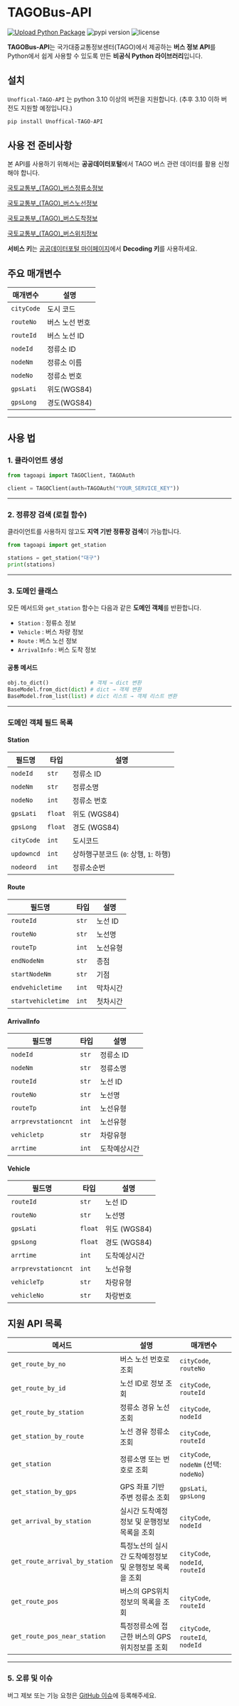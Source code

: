 # TAGOBus-API
[![Upload Python Package](https://github.com/hyuntroll/TAGOBus-API/actions/workflows/python-publish.yml/badge.svg)](https://github.com/hyuntroll/TAGOBus-API/actions/workflows/python-publish.yml)
![pypi version](https://img.shields.io/pypi/v/Unoffical-Tago-API) ![license](https://img.shields.io/github/license/hyuntroll/TAGOBus-API)

**TAGOBus-API**는 국가대중교통정보센터(TAGO)에서 제공하는 **버스 정보 API**를 Python에서 쉽게 사용할 수 있도록 만든 **비공식 Python 라이브러리**입니다.



## 설치

`Unoffical-TAGO-API` 는 python 3.10 이상의 버전을 지원합니다. (추후 3.10 이하 버전도 지원할 예정입니다.)

```bash
pip install Unoffical-TAGO-API
```

## 사용 전 준비사항

본 API를 사용하기 위해서는 **공공데이터포털**에서 TAGO 버스 관련 데이터를 활용 신청해야 합니다.

[국토교통부_(TAGO)_버스정류소정보](https://www.data.go.kr/data/15098534/openapi.do)

[국토교통부_(TAGO)_버스노선정보](https://www.data.go.kr/data/15098529/openapi.do)

[국토교통부_(TAGO)_버스도착정보](https://www.data.go.kr/data/15098530/openapi.do)

[국토교통부_(TAGO)_버스위치정보](https://www.data.go.kr/data/15098533/openapi.do)

**서비스 키**는 [공공데이터포털 마이페이지](https://www.data.go.kr/iim/main/mypageMain.do)에서 **Decoding 키**를 사용하세요.


## 주요 매개변수

| 매개변수  | 설명 |
|-----------|------|
| `cityCode` | 도시 코드 |
| `routeNo`  | 버스 노선 번호 |
| `routeId`  | 버스 노선 ID |
| `nodeId`   | 정류소 ID |
| `nodeNm`   | 정류소 이름 |
| `nodeNo`   | 정류소 번호 |
| `gpsLati`  | 위도(WGS84) |
| `gpsLong`  | 경도(WGS84) |

---

## 사용 법

### 1. 클라이언트 생성

```python
from tagoapi import TAGOClient, TAGOAuth

client = TAGOClient(auth=TAGOAuth("YOUR_SERVICE_KEY"))
```
---

### 2. 정류장 검색 (로컬 함수)
클라이언트를 사용하지 않고도 **지역 기반 정류장 검색**이 가능합니다.

```python
from tagoapi import get_station

stations = get_station("대구")
print(stations)
```

---

### 3. 도메인 클래스

모든 메서드와 `get_station` 함수는 다음과 같은 **도메인 객체**를 반환합니다.

- `Station` : 정류소 정보  
- `Vehicle` : 버스 차량 정보  
- `Route` : 버스 노선 정보  
- `ArrivalInfo` : 버스 도착 정보

#### 공통 메서드
~~~python
obj.to_dict()             # 객체 → dict 변환
BaseModel.from_dict(dict) # dict → 객체 변환
BaseModel.from_list(list) # dict 리스트 → 객체 리스트 변환
~~~

---

### 도메인 객체 필드 목록

#### **Station**
| 필드명 | 타입 | 설명 |
|--------|------|------|
| `nodeId` | `str` | 정류소 ID |
| `nodeNm` | `str` | 정류소명 |
| `nodeNo` | `int` | 정류소 번호 |
| `gpsLati` | `float` | 위도 (WGS84) |
| `gpsLong` | `float` | 경도 (WGS84) |
| `cityCode` | `int` | 도시코드 |
| `updowncd` | `int` | 상하행구분코드 (`0`: 상행, `1`: 하행) |
| `nodeord` | `int` | 정류소순번 |

#### **Route**
| 필드명 | 타입 | 설명 |
|--------|------|------|
| `routeId` | `str` | 노선 ID |
| `routeNo` | `str` | 노선명 |
| `routeTp` | `int` | 노선유형 |
| `endNodeNm` | `str` | 종점 |
| `startNodeNm` | `str` | 기점 |
| `endvehicletime` | `int` | 막차시간 |
| `startvehicletime` | `int` | 첫차시간 |

#### **ArrivalInfo**
| 필드명 | 타입 | 설명 |
|--------|------|------|
| `nodeId` | `str` | 정류소 ID |
| `nodeNm` | `str` | 정류소명 |
| `routeId` | `str` | 노선 ID |
| `routeNo` | `str` | 노선명 |
| `routeTp` | `int` | 노선유형 |
| `arrprevstationcnt` | `int` | 노선유형 |
| `vehicletp` | `str` | 차랑유형 |
| `arrtime` | `int` | 도착예상시간 |

#### **Vehicle**
| 필드명 | 타입 | 설명 |
|--------|------|------|
| `routeId` | `str` | 노선 ID |
| `routeNo` | `str` | 노선명 |
| `gpsLati` | `float` | 위도 (WGS84) |
| `gpsLong` | `float` | 경도 (WGS84) |
| `arrtime` | `int` | 도착예상시간 |
| `arrprevstationcnt` | `int` | 노선유형 |
| `vehicleTp` | `str` | 차랑유형 |
| `vehicleNo` | `str` | 차랑번호 |



## 지원 API 목록

| 메서드 | 설명 | 매개변수 |
|--------|------|----------|
| `get_route_by_no` | 버스 노선 번호로 조회 | `cityCode`, `routeNo` |
| `get_route_by_id` | 노선 ID로 정보 조회 | `cityCode`, `routeId` |
| `get_route_by_station` | 정류소 경유 노선 조회 | `cityCode`, `nodeId` |
| `get_station_by_route` | 노선 경유 정류소 조회 | `cityCode`, `routeId` |
| `get_station` | 정류소명 또는 번호로 조회 | `cityCode`, `nodeNm` (선택: `nodeNo`) |
| `get_station_by_gps` | GPS 좌표 기반 주변 정류소 조회 | `gpsLati`, `gpsLong` |
| `get_arrival_by_station` | 실시간 도착예정정보 및 운행정보 목록을 조회 | `cityCode`, `nodeId` |
| `get_route_arrival_by_station` | 특정노선의 실시간 도착예정정보 및 운행정보 목록을 조회 | `cityCode`, `nodeId`, `routeId` |
| `get_route_pos` | 버스의 GPS위치정보의 목록을 조회 | `cityCode`, `routeId` |
| `get_route_pos_near_station` | 특정정류소에 접근한 버스의 GPS위치정보를 조회 | `cityCode`, `routeId`, `nodeId` |

---
### 5. 오류 및 이슈
버그 제보 또는 기능 요청은 [GitHub 이슈](https://github.com/hyuntroll/TAGOBus-API/issues)에 등록해주세요.
